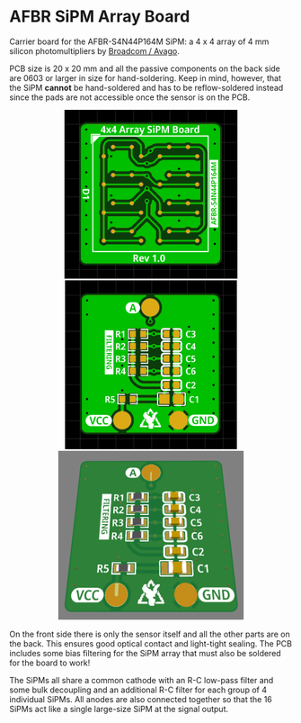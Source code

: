 # AFBR SiPM Array Board

Carrier board for the AFBR-S4N44P164M SiPM: a 4 x 4 array of 4 mm silicon photomultipliers by [Broadcom / Avago](https://docs.broadcom.com/doc/AFBR-S4N44P164M-DS-4x4-NUV-MT-Silicon-Photo-Multiplier-Array).

PCB size is 20 x 20 mm and all the passive components on the back side are 0603 or larger in size for hand-soldering. Keep in mind, however, that the SiPM **cannot** be hand-soldered and has to be reflow-soldered instead since the pads are not accessible once the sensor is on the PCB.

<p align="center">
  <img alt="Front Side PCB Rendering" title="Front Side PCB Rendering" src="docs/sipm1.png" height="300px">
  <img alt="Back Side PCB Rendering" title="Back Side PCB Rendering" src="docs/sipm2.png" height="300px">
  <img alt="Back Side 3D Rendering" title="Back Side 3D Rendering" src="docs/sipm3.png" height="300px">
</p>

On the front side there is only the sensor itself and all the other parts are on the back. This ensures good optical contact and light-tight sealing. The PCB includes some bias filtering for the SiPM array that must also be soldered for the board to work!

The SiPMs all share a common cathode with an R-C low-pass filter and some bulk decoupling and an additional R-C filter for each group of 4 individual SiPMs. All anodes are also connected together so that the 16 SiPMs act like a single large-size SiPM at the signal output.
